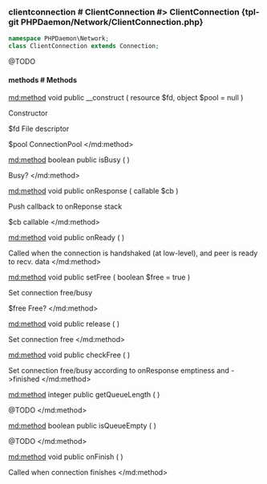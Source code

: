 ### clientconnection # ClientConnection #> ClientConnection {tpl-git PHPDaemon/Network/ClientConnection.php}

```php
namespace PHPDaemon\Network;
class ClientConnection extends Connection;
```

@TODO

#### methods # Methods

<md:method>
void public __construct ( resource $fd, object $pool = null )

Constructor

$fd
File descriptor

$pool
ConnectionPool
</md:method>

<md:method>
boolean public isBusy ( )

Busy?
</md:method>

<md:method>
void public onResponse ( callable $cb )

Push callback to onReponse stack

$cb
callable
</md:method>

<md:method>
void public onReady ( )

Called when the connection is handshaked (at low-level), and peer is ready to recv. data
</md:method>

<md:method>
void public setFree ( boolean $free = true )

Set connection free/busy

$free
Free?
</md:method>

<md:method>
void public release ( )

Set connection free
</md:method>

<md:method>
void public checkFree ( )

Set connection free/busy according to onResponse emptiness and ->finished
</md:method>

<md:method>
integer public getQueueLength ( )

@TODO
</md:method>

<md:method>
boolean public isQueueEmpty ( )

@TODO
</md:method>

<md:method>
void public onFinish ( )

Called when connection finishes
</md:method>